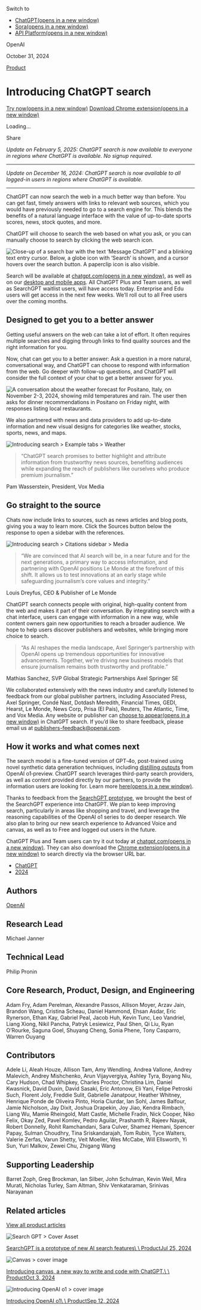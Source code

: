 Switch to

- [ChatGPT(opens in a new window)](https://chatgpt.com/?openaicom-did=84292d71-0745-4bd1-859a-cb2e8e71adbb&openaicom_referred=true)
- [Sora(opens in a new window)](https://sora.com/)
- [API Platform(opens in a new window)](https://platform.openai.com/)

OpenAI

October 31, 2024

[Product](https://openai.com/news/product-releases/)

# Introducing ChatGPT search

[Try now(opens in a new window)](https://chatgpt.com/?hints=search&openaicom-did=84292d71-0745-4bd1-859a-cb2e8e71adbb&openaicom_referred=true) [Download Chrome extension(opens in a new window)](https://chromewebstore.google.com/detail/chatgpt-search/ejcfepkfckglbgocfkanmcdngdijcgld)

Loading…

Share

_Update on February 5, 2025: ChatGPT search is now available to everyone in regions where ChatGPT is available. No signup required._

* * *

_Update on December 16, 2024: ChatGPT search is now available to all logged-in users in regions where ChatGPT is available._

* * *

ChatGPT can now search the web in a much better way than before. You can get fast, timely answers with links to relevant web sources, which you would have previously needed to go to a search engine for. This blends the benefits of a natural language interface with the value of up-to-date sports scores, news, stock quotes, and more.

ChatGPT will choose to search the web based on what you ask, or you can manually choose to search by clicking the web search icon.

![Close-up of a search bar with the text ‘Message ChatGPT’ and a blinking text entry cursor. Below, a globe icon with ‘Search’ is shown, and a cursor hovers over the search button. A paperclip icon is also visible.](https://images.ctfassets.net/kftzwdyauwt9/7LzxdzMcijUYHtIES6rmub/1dd3bc9f423a6b1cd5176936dbb029aa/Entry_Point.png?w=3840&q=90&fm=webp)

Search will be available at [chatgpt.com⁠(opens in a new window)](https://chatgpt.com/?hints=search&openaicom-did=84292d71-0745-4bd1-859a-cb2e8e71adbb&openaicom_referred=true), as well as on our [desktop and mobile apps](https://openai.com/chatgpt/download/). All ChatGPT Plus and Team users, as well as SearchGPT waitlist users, will have access today. Enterprise and Edu users will get access in the next few weeks. We’ll roll out to all Free users over the coming months.

## Designed to get you to a better answer

Getting useful answers on the web can take a lot of effort. It often requires multiple searches and digging through links to find quality sources and the right information for you.

Now, chat can get you to a better answer: Ask a question in a more natural, conversational way, and ChatGPT can choose to respond with information from the web. Go deeper with follow-up questions, and ChatGPT will consider the full context of your chat to get a better answer for you.

![A conversation about the weather forecast for Positano, Italy, on November 2-3, 2024, showing mild temperatures and rain. The user then asks for dinner recommendations in Positano on Friday night, with responses listing local restaurants.](https://images.ctfassets.net/kftzwdyauwt9/5sNgW7YHKT2QBkYUx0dQSU/82b73128b43a673a759c18255bbd0a30/Conversational.png?w=3840&q=90&fm=webp)

We also partnered with news and data providers to add up-to-date information and new visual designs for categories like weather, stocks, sports, news, and maps.

![Introducing search > Example tabs > Weather](https://images.ctfassets.net/kftzwdyauwt9/1SkPlPB4yyoBfMIjg7W73V/35318fcf364624175903b39ea795a67b/Weather.png?w=3840&q=90&fm=webp)

> “ChatGPT search promises to better highlight and attribute information from trustworthy news sources, benefiting audiences while expanding the reach of publishers like ourselves who produce premium journalism.”

Pam Wasserstein, President, Vox Media

## Go straight to the source

Chats now include links to sources, such as news articles and blog posts, giving you a way to learn more. Click the Sources button below the response to open a sidebar with the references.

![Introducing search > Citations sidebar > Media](https://images.ctfassets.net/kftzwdyauwt9/1lzvjTVvojn23RPUeYr51u/9e11ca889ec10a05e5601919b98c54d2/Sources_Sidebar.png?w=3840&q=90&fm=webp)

> “We are convinced that AI search will be, in a near future and for the next generations, a primary way to access information, and partnering with OpenAI positions Le Monde at the forefront of this shift. It allows us to test innovations at an early stage while safeguarding journalism’s core values and integrity.”

Louis Dreyfus, CEO & Publisher of Le Monde

ChatGPT search connects people with original, high-quality content from the web and makes it part of their conversation. By integrating search with a chat interface, users can engage with information in a new way, while content owners gain new opportunities to reach a broader audience. We hope to help users discover publishers and websites, while bringing more choice to search.

> “As AI reshapes the media landscape, Axel Springer’s partnership with OpenAI opens up tremendous opportunities for innovative advancements. Together, we're driving new business models that ensure journalism remains both trustworthy and profitable.”

Mathias Sanchez, SVP Global Strategic Partnerships Axel Springer SE

We collaborated extensively with the news industry and carefully listened to feedback from our global publisher partners, including Associated Press, Axel Springer, Condé Nast, Dotdash Meredith, Financial Times, GEDI, Hearst, Le Monde, News Corp, Prisa (El País), Reuters, The Atlantic, Time, and Vox Media. Any website or publisher can [choose to appear⁠(opens in a new window)](https://platform.openai.com/docs/bots) in ChatGPT search. If you’d like to share feedback, please email us at [publishers-feedback@openai.com⁠](mailto:publishers-feedback@openai.com).

## How it works and what comes next

The search model is a fine-tuned version of GPT‑4o, post-trained using novel synthetic data generation techniques, including [distilling outputs](https://openai.com/index/api-model-distillation/) from OpenAI o1‑preview. ChatGPT search leverages third-party search providers, as well as content provided directly by our partners, to provide the information users are looking for. Learn more [here⁠(opens in a new window)](https://help.openai.com/en/articles/9237897).

Thanks to feedback from the [SearchGPT prototype](https://openai.com/index/searchgpt-prototype/), we brought the best of the SearchGPT experience into ChatGPT. We plan to keep improving search, particularly in areas like shopping and travel, and leverage the reasoning capabilities of the OpenAI o1 series to do deeper research. We also plan to bring our new search experience to Advanced Voice and canvas, as well as to Free and logged out users in the future.

ChatGPT Plus and Team users can try it out today at [chatgpt.com⁠(opens in a new window)](https://chatgpt.com/?hints=search&openaicom-did=84292d71-0745-4bd1-859a-cb2e8e71adbb&openaicom_referred=true). They can also download the [Chrome extension⁠(opens in a new window)](https://chromewebstore.google.com/detail/chatgpt-search/ejcfepkfckglbgocfkanmcdngdijcgld) to search directly via the browser URL bar.

- [ChatGPT](https://openai.com/news/?tags=chatgpt)
- [2024](https://openai.com/news/?tags=2024)

## Authors

[OpenAI](https://openai.com/news/?author=openai#results)

## Research Lead

Michael Janner

## Technical Lead

Philip Pronin

## Core Research, Product, Design, and Engineering

Adam Fry, Adam Perelman, Alexandre Passos, Allison Moyer, Arzav Jain, Brandon Wang, Cristina Scheau, Daniel Hammond, Ehsan Asdar, Eric Rynerson, Ethan Kay, Gabriel Peal, Jacob Huh, Kevin Tunc, Leo Vandriel, Liang Xiong, Nikil Pancha, Patryk Lesiewicz, Paul Shen, Qi Liu, Ryan O’Rourke, Saguna Goel, Shuyang Cheng, Sonia Phene, Tony Casparro, Warren Ouyang

## Contributors

Adele Li, Aleah Houze, Allison Tam, Amy Wendling, Andrea Vallone, Andrey Malevich, Andrey Mishchenko, Arun Vijayvergiya, Ashley Tyra, Boyang Niu, Cary Hudson, Chad Whipkey, Charles Proctor, Christina Lim, Daniel Kwasnick, David Duxin, David Sasaki, Eric Antonow, Eli Yani, Felipe Petroski Such, Florent Joly, Freddie Sulit, Gabrielle Janatpour, Heather Whitney, Henrique Ponde de Oliveira Pinto, Horia Ciurdar, Ian Sohl, James Balfour, Jamie Nicholson, Jay Dixit, Joshua Drapekin, Joy Jiao, Kendra Rimbach, Liang Wu, Mamie Rheingold, Matt Castle, Michelle Fradin, Nick Cooper, Niko Felix, Okay Zed, Pavel Komlev, Pedro Aguilar, Prashanth R, Rajeev Nayak, Robert Donnelly, Rohit Ramchandani, Sara Culver, Shamez Hemani, Spencer Papay, Sulman Choudhry, Tina Sriskandarajah, Tom Rubin, Tyce Walters, Valerie Zerfas, Varun Shetty, Veit Moeller, Wes McCabe, Will Ellsworth, Yi Sun, Yuri Malkov, Zewei Chu, Zhigang Wang

## Supporting Leadership

Barret Zoph, Greg Brockman, Ian Silber, John Schulman, Kevin Weil, Mira Murati, Nicholas Turley, Sam Altman, Shiv Venkataraman, Srinivas Narayanan

## Related articles

[View all product articles](https://openai.com/news/product/)

![Search GPT > Cover Asset](https://images.ctfassets.net/kftzwdyauwt9/3PW6ybA3KHgTzQRTLewRE0/6b7dbca9baa496dce6cf2d929b0d971d/SearchGPT_1x1_Asset_2.png?w=3840&q=90&fm=webp)

[SearchGPT is a prototype of new AI search features\\
\\
ProductJul 25, 2024](https://openai.com/index/searchgpt-prototype/)

![Canvas > cover image](https://images.ctfassets.net/kftzwdyauwt9/2ZJmwm7FLSmjnnyqQIuFNY/a34114c80379cf2b84cf6e28332c21ce/Canvas_Card.png?w=3840&q=90&fm=webp)

[Introducing canvas, a new way to write and code with ChatGPT.\\
\\
ProductOct 3, 2024](https://openai.com/index/introducing-canvas/)

![Introducing OpenAI o1 > cover image](https://images.ctfassets.net/kftzwdyauwt9/3AqcHnbr83HdNA15e6Va2k/1edb01c8fc6ead20c09cdbe00b5ad8e9/o1-preview-general-blogcard-big.png?w=3840&q=90&fm=webp)

[Introducing OpenAI o1\\
\\
ProductSep 12, 2024](https://openai.com/index/introducing-openai-o1-preview/)